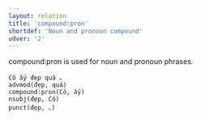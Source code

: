 ```yaml
---
layout: relation
title: 'compound:pron'
shortdef: 'Noun and pronoun compound'
udver: '2'
---
```


compound:pron is used for noun and pronoun phrases.

~~~ sdparse
Cô ấy đẹp quá 。
advmod(đẹp, quá)
compound:pron(Cô, ấy)
nsubj(đẹp, Cô)
punct(đẹp, 。)
~~~

<!-- Interlanguage links updated Po 6. listopadu 2023, 21:42:38 CET -->

